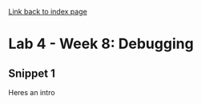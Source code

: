 [Link back to index page](https://mialyssa.github.io/cse15l-lab-reports/)

# Lab 4 - Week 8: Debugging

## Snippet 1
Heres an intro
